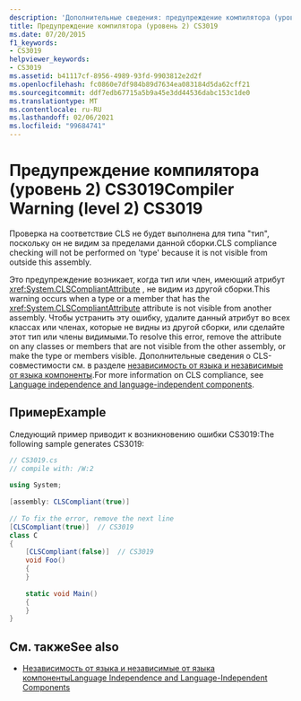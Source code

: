 ```yaml
---
description: 'Дополнительные сведения: предупреждение компилятора (уровень 2) CS3019'
title: Предупреждение компилятора (уровень 2) CS3019
ms.date: 07/20/2015
f1_keywords:
- CS3019
helpviewer_keywords:
- CS3019
ms.assetid: b41117cf-8956-4989-93fd-9903812e2d2f
ms.openlocfilehash: fc0860e7df984b89d7634ea083184d5da62cff21
ms.sourcegitcommit: ddf7edb67715a5b9a45e3dd44536dabc153c1de0
ms.translationtype: MT
ms.contentlocale: ru-RU
ms.lasthandoff: 02/06/2021
ms.locfileid: "99684741"
---
```

# <a name="compiler-warning-level-2-cs3019"></a><span data-ttu-id="dc363-103">Предупреждение компилятора (уровень 2) CS3019</span><span class="sxs-lookup"><span data-stu-id="dc363-103">Compiler Warning (level 2) CS3019</span></span>

<span data-ttu-id="dc363-104">Проверка на соответствие CLS не будет выполнена для типа "тип", поскольку он не видим за пределами данной сборки.</span><span class="sxs-lookup"><span data-stu-id="dc363-104">CLS compliance checking will not be performed on 'type' because it is not visible from outside this assembly.</span></span>  
  
 <span data-ttu-id="dc363-105">Это предупреждение возникает, когда тип или член, имеющий атрибут <xref:System.CLSCompliantAttribute> , не видим из другой сборки.</span><span class="sxs-lookup"><span data-stu-id="dc363-105">This warning occurs when a type or a member that has the <xref:System.CLSCompliantAttribute> attribute is not visible from another assembly.</span></span> <span data-ttu-id="dc363-106">Чтобы устранить эту ошибку, удалите данный атрибут во всех классах или членах, которые не видны из другой сборки, или сделайте этот тип или члены видимыми.</span><span class="sxs-lookup"><span data-stu-id="dc363-106">To resolve this error, remove the attribute on any classes or members that are not visible from the other assembly, or make the type or members visible.</span></span> <span data-ttu-id="dc363-107">Дополнительные сведения о CLS-совместимости см. в разделе [независимость от языка и независимые от языка компоненты](../../standard/language-independence.md).</span><span class="sxs-lookup"><span data-stu-id="dc363-107">For more information on CLS compliance, see [Language independence and language-independent components](../../standard/language-independence.md).</span></span>
  
## <a name="example"></a><span data-ttu-id="dc363-108">Пример</span><span class="sxs-lookup"><span data-stu-id="dc363-108">Example</span></span>  

 <span data-ttu-id="dc363-109">Следующий пример приводит к возникновению ошибки CS3019:</span><span class="sxs-lookup"><span data-stu-id="dc363-109">The following sample generates CS3019:</span></span>  
  
```csharp  
// CS3019.cs  
// compile with: /W:2  
  
using System;  
  
[assembly: CLSCompliant(true)]  
  
// To fix the error, remove the next line  
[CLSCompliant(true)]  // CS3019  
class C  
{  
    [CLSCompliant(false)]  // CS3019  
    void Foo()  
    {  
    }  
  
    static void Main()  
    {  
    }  
}  
```  
  
## <a name="see-also"></a><span data-ttu-id="dc363-110">См. также</span><span class="sxs-lookup"><span data-stu-id="dc363-110">See also</span></span>

- [<span data-ttu-id="dc363-111">Независимость от языка и независимые от языка компоненты</span><span class="sxs-lookup"><span data-stu-id="dc363-111">Language Independence and Language-Independent Components</span></span>](../../standard/language-independence-and-language-independent-components.md)
